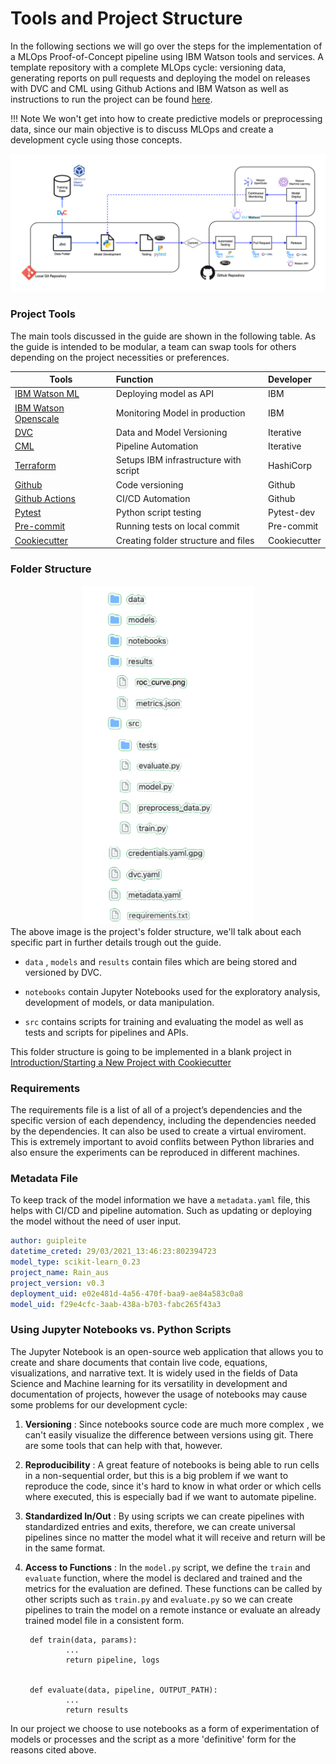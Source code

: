 # Tools and Project Structure

In the following sections we will go over the steps for the implementation of a MLOps Proof-of-Concept pipeline using IBM Watson tools and services. A template repository with a complete MLOps cycle: versioning data, generating reports on pull requests and deploying the model on releases with DVC and CML using Github Actions and IBM Watson as well as instructions to run the project can be found [here](https://github.com/MLOPsStudyGroup/dvc-gitactions).

!!! Note
        We won't get into how to create predictive models or preprocessing data, since our main objective is to discuss MLOps and create a development cycle using those concepts.

<img src="../../assets/DiagramMLOPs.png" alt="drawing" />

### Project Tools
The main tools discussed in the guide are shown in the following table. As the guide is intended to be modular, a team can swap tools for others depending on the project necessities or preferences.


| Tools          | Function                   | Developer  |
| -------------- |:--------------------------|:-----------|
| [IBM Watson ML](https://www.ibm.com/cloud/machine-learning)  | Deploying model as API     | IBM        |
| [IBM Watson Openscale](https://www.ibm.com/cloud/watson-openscale)  | Monitoring Model in production     | IBM |
| [DVC](https://dvc.org/)            | Data and Model Versioning  | Iterative  |
| [CML](https://dvc.org/doc/cml)            | Pipeline Automation        | Iterative    |
| [Terraform](https://www.terraform.io/)      | Setups IBM infrastructure with script | HashiCorp|
| [Github](https://github.com/)         | Code versioning            | Github |
| [Github Actions](https://github.com/features/actions) | CI/CD Automation           | Github |
| [Pytest](https://docs.pytest.org/)         | Python script testing      | Pytest-dev |
| [Pre-commit](https://pre-commit.com/)     | Running tests on local commit | Pre-commit |
| [Cookiecutter](https://github.com/cookiecutter/cookiecutter)   | Creating folder structure and files | Cookiecutter |

### Folder Structure

<div style="text-align:center"><img src="../../assets/folders.png" alt="drawing" width="275"/></div>
The above image is the project's folder structure, we'll talk about each specific part in further details trough out the guide.


- ```data``` , ```models``` and ```results``` contain files which are being stored and versioned by DVC.

- ```notebooks``` contain Jupyter Notebooks used for the exploratory analysis, development of models, or data manipulation.

- ```src``` contains scripts for training and evaluating the model as well as tests and scripts for pipelines and APIs.


This folder structure is going to be implemented in a blank project in [Introduction/Starting a New Project with Cookiecutter](/Structure/starting/)

### Requirements
The requirements file is a list of all of a project’s dependencies and the specific version of each dependency, including the dependencies needed by the dependencies. It can also be used to create a virtual enviroment.
This is extremely important to avoid conflits between Python libraries and also ensure the experiments can be reproduced in different machines.

### Metadata File

To keep track of the model information we have a ```metadata.yaml``` file, this helps with CI/CD and pipeline automation. Such as updating or deploying the model without the need of user input.

```yaml
author: guipleite
datetime_creted: 29/03/2021_13:46:23:802394723
model_type: scikit-learn_0.23
project_name: Rain_aus
project_version: v0.3
deployment_uid: e02e481d-4a56-470f-baa9-ae84a583c0a8
model_uid: f29e4cfc-3aab-438a-b703-fabc265f43a3
```

### Using Jupyter Notebooks vs. Python Scripts

The Jupyter Notebook is an open-source web application that allows you to create and share documents that contain live code, equations, visualizations, and narrative text. It is widely used in the fields of Data Science and Machine learning for its versatility in development and documentation of projects, however the usage of notebooks may cause some problems for our development cycle:


1. __Versioning__ : Since notebooks source code are much more complex , we can't easily visualize the difference between versions using git. There are some tools that can help with that, however. 

1. __Reproducibility__ : A great feature of notebooks is being able to run cells in a non-sequential order, but this is a big problem if we want to reproduce the code, since it's hard to know in what order or which cells where executed, this is especially bad if we want to automate pipeline.

1. __Standardized In/Out__ : By using scripts we can create pipelines with standardized entries and exits, therefore, we can create universal pipelines since no matter the model what it will receive and return will be in the same format.

1. __Access to Functions__ : In the ```model.py``` script, we define the ```train``` and ```evaluate``` function, where the model is declared and trained and the metrics for the evaluation are defined. These functions can be called by other scripts such as ```train.py``` and ```evaluate.py``` so we can create pipelines to train the model on a remote instance or evaluate an already trained model file in a consistent form.

        def train(data, params):
                ...
                return pipeline, logs


        def evaluate(data, pipeline, OUTPUT_PATH):
                ...
                return results
        
In our project we choose to use notebooks as a form of experimentation of models or processes and the script as a more 'definitive' form for the reasons cited above.

